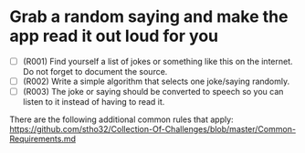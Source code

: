 # Grab a random saying and make the app read it out loud for you

- [ ] (R001) Find yourself a list of jokes or something like this on the internet. Do not forget to document the source. 
- [ ] (R002) Write a simple algorithm that selects one joke/saying randomly.
- [ ] (R003) The joke or saying should be converted to speech so you can listen to it instead of having to read it.

There are the following additional common rules that apply:
https://github.com/stho32/Collection-Of-Challenges/blob/master/Common-Requirements.md

